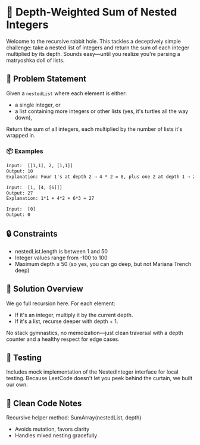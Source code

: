 # 🧮 Depth-Weighted Sum of Nested Integers

Welcome to the recursive rabbit hole. This tackles a deceptively simple challenge: take a nested list of integers and return the sum of each integer multiplied by its depth. Sounds easy—until you realize you're parsing a matryoshka doll of lists.

## 🧠 Problem Statement

Given a `nestedList` where each element is either:
- a single integer, or
- a list containing more integers or other lists (yes, it's turtles all the way down),

Return the sum of all integers, each multiplied by the number of lists it's wrapped in.

### 📦 Examples

```txt
Input:  [[1,1], 2, [1,1]]
Output: 10
Explanation: Four 1's at depth 2 → 4 * 2 = 8, plus one 2 at depth 1 → 2 * 1 = 2

Input:  [1, [4, [6]]]
Output: 27
Explanation: 1*1 + 4*2 + 6*3 = 27

Input:  [0]
Output: 0
```

## 🔒 Constraints
- nestedList.length is between 1 and 50
- Integer values range from -100 to 100
- Maximum depth ≤ 50 (so yes, you can go deep, but not Mariana Trench deep)

## 🧰 Solution Overview
We go full recursion here. For each element:
- If it's an integer, multiply it by the current depth.
- If it's a list, recurse deeper with depth + 1.

No stack gymnastics, no memoization—just clean traversal with a depth counter and a healthy respect for edge cases.

## 🧪 Testing
Includes mock implementation of the NestedInteger interface for local testing. Because LeetCode doesn't let you peek behind the curtain, we built our own.

## 🧼 Clean Code Notes
Recursive helper method: SumArray(nestedList, depth)
- Avoids mutation, favors clarity
- Handles mixed nesting gracefully
